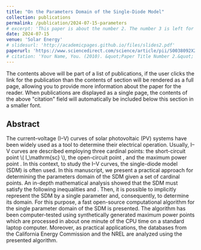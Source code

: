 ```yaml
---
title: "On the Parameters Domain of the Single-Diode Model"
collection: publications
permalink: /publication/2024-07-15-parameters
# excerpt: 'This paper is about the number 2. The number 3 is left for future work.'
date: 2024-07-15
venue: 'Solar Energy'
# slidesurl: 'http://academicpages.github.io/files/slides2.pdf'
paperurl: 'https://www.sciencedirect.com/science/article/pii/S0038092X24004134'
# citation: 'Your Name, You. (2010). &quot;Paper Title Number 2.&quot; <i>Journal 1</i>. 1(2).'
---
```


The contents above will be part of a list of publications, if the user clicks the link for the publication than the contents of section will be rendered as a full page, allowing you to provide more information about the paper for the reader. When publications are displayed as a single page, the contents of the above "citation" field will automatically be included below this section in a smaller font.

Abstract
-------

The current–voltage (I–V) curves of solar photovoltaic (PV) systems have been widely used as a tool to determine their electrical operation. Usually, I–V curves are described employing three cardinal points: the short-circuit point \\( I_\mathrm{sc} \\), the open-circuit point , and the maximum power point . In this context, to study the I–V curves, the single-diode model (SDM) is often used. In this manuscript, we present a practical approach for determining the parameters domain of the SDM given a set of cardinal points. An in-depth mathematical analysis showed that the SDM must satisfy the following inequalities and . Then, it is possible to implicitly represent the SDM by a single parameter and, consequently, to determine its domain. For this purpose, a fast open-source computational algorithm for the single parameter domain of the SDM is presented. The algorithm has been computer-tested using synthetically generated maximum power points which are processed in about one minute of the CPU time on a standard laptop computer. Moreover, as practical applications, the databases from the California Energy Commission and the NREL are analyzed using the presented algorithm.



